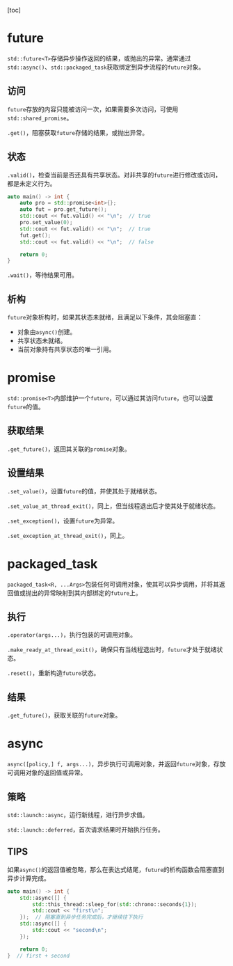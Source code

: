 [toc]

# future

`std::future<T>`存储异步操作返回的结果，或抛出的异常。通常通过`std::async()`、`std::packaged_task`获取绑定到异步流程的`future`对象。

## 访问

`future`存放的内容只能被访问一次，如果需要多次访问，可使用`std::shared_promise`。

`.get()`，阻塞获取`future`存储的结果，或抛出异常。

## 状态

`.valid()`，检查当前是否还具有共享状态。对非共享的`future`进行修改或访问，都是未定义行为。

```cpp
auto main() -> int {
    auto pro = std::promise<int>{};
    auto fut = pro.get_future();
    std::cout << fut.valid() << "\n";  // true
    pro.set_value(0);
    std::cout << fut.valid() << "\n";  // true
    fut.get();
    std::cout << fut.valid() << "\n";  // false

    return 0;
}
```

`.wait()`，等待结果可用。

## 析构

`future`对象析构时，如果其状态未就绪，且满足以下条件，其会阻塞直：

* 对象由`async()`创建。
* 共享状态未就绪。
* 当前对象持有共享状态的唯一引用。

# promise

`std::promise<T>`内部维护一个`future`，可以通过其访问`future`，也可以设置`future`的值。

## 获取结果

`.get_future()`，返回其关联的`promise`对象。

## 设置结果

`.set_value()`，设置`future`的值，并使其处于就绪状态。

`.set_value_at_thread_exit()`，同上，但当线程退出后才使其处于就绪状态。

`.set_exception()`，设置`future`为异常。

`.set_exception_at_thread_exit()`，同上。

# packaged_task

`packaged_task<R, ...Args>`包装任何可调用对象，使其可以异步调用，并将其返回值或抛出的异常映射到其内部绑定的`future`上。

## 执行

`.operator(args...)`，执行包装的可调用对象。

`.make_ready_at_thread_exit()`，确保只有当线程退出时，`future`才处于就绪状态。

`.reset()`，重新构造`future`状态。

## 结果

`.get_future()`，获取关联的`future`对象。

# async

`async([policy,] f, args...)`，异步执行可调用对象，并返回`future`对象，存放可调用对象的返回值或异常。

## 策略

`std::launch::async`，运行新线程，进行异步求值。

`std::launch::deferred`，首次请求结果时开始执行任务。

## TIPS

如果`async()`的返回值被忽略，那么在表达式结尾，`future`的析构函数会阻塞直到异步计算完成。

```cpp
auto main() -> int {
    std::async([] {
        std::this_thread::sleep_for(std::chrono::seconds{1});
        std::cout << "first\n";
    });  // 阻塞直到异步任务完成后，才继续往下执行
    std::async([] {
        std::cout << "second\n";
    });

    return 0;
}  // first + second
```







